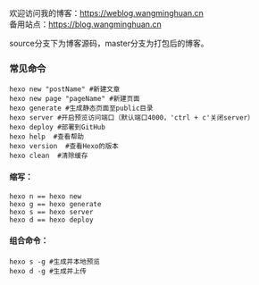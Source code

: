 欢迎访问我的博客：https://weblog.wangminghuan.cn  
备用站点：https://blog.wangminghuan.cn 


source分支下为博客源码，master分支为打包后的博客。

### 常见命令

    hexo new "postName" #新建文章
    hexo new page "pageName" #新建页面
    hexo generate #生成静态页面至public目录
    hexo server #开启预览访问端口（默认端口4000，'ctrl + c'关闭server）
    hexo deploy #部署到GitHub
    hexo help  #查看帮助
    hexo version  #查看Hexo的版本
    hexo clean  #清除缓存
#### 缩写：

    hexo n == hexo new
    hexo g == hexo generate
    hexo s == hexo server
    hexo d == hexo deploy
#### 组合命令：

    hexo s -g #生成并本地预览
    hexo d -g #生成并上传